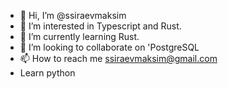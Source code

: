 - 👋 Hi, I’m @ssiraevmaksim
- 👀 I’m interested in Typescript and Rust.
- 🌱 I’m currently learning Rust.
- 💞️ I’m looking to collaborate on 'PostgreSQL
- 📫 How to reach me ssiraevmaksim@gmail.com
- Learn python
<!----
ssiraevmaksim/ssiraevmaksim is a ✨ special ✨ repository because its `README.md` (this file) appears on your GitHub profile.
You can click the Preview link to take a look at your changes.
--->

